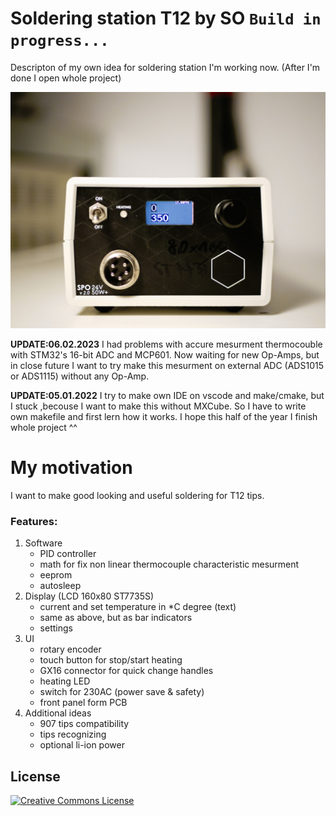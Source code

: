 # Soldering station T12 by SO `Build in progress...`
Descripton of my own idea for soldering station I'm working now. (After I'm done I open whole project)

<img src="https://github.com/Szymono/Soldering-station-T12-by-SO/blob/main/res/P1130167ee.jpeg"/>

**UPDATE:06.02.2023** I had problems with accure mesurment thermocouble with STM32's 16-bit ADC and MCP601. Now waiting for new Op-Amps, but in close future I want to try make this mesurment on external ADC (ADS1015 or ADS1115) without any Op-Amp.

**UPDATE:05.01.2022** I try to make own IDE on vscode and make/cmake, but I stuck ,becouse I want to make this without MXCube. So I have to write own makefile and first lern how it works. I hope this half of the year I finish whole project ^^ 

# My motivation

I want to make good looking and useful soldering for T12 tips.

### Features:
1. Software
    - PID controller
    - math for fix non linear thermocouple characteristic mesurment
    - eeprom
    - autosleep
2. Display (LCD 160x80 ST7735S)
    - current and set temperature in \*C degree (text)
    - same as above, but as bar indicators
    - settings
3. UI
    - rotary encoder
    - touch button for stop/start heating
    - GX16 connector for quick change handles
    - heating LED
    - switch for 230AC (power save & safety)
    - front panel form PCB
4. Additional ideas
    - 907 tips compatibility
    - tips recognizing
    - optional li-ion power


## License

<a rel="license" href="http://creativecommons.org/licenses/by-nc-nd/3.0/"><img alt="Creative Commons License" style="border-width:0" src="https://i.creativecommons.org/l/by-nc-nd/3.0/88x31.png" /></a>
